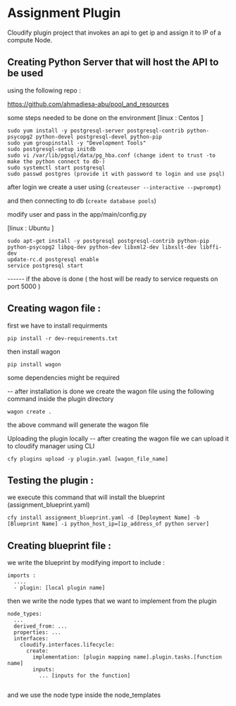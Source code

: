 Assignment Plugin
========================

Cloudify plugin project that invokes an api to get ip and assign it to IP of a compute Node.


Creating Python Server that will host the API to be used
-----------------------------
using the following repo :

https://github.com/ahmadiesa-abu/pool_and_resources

some steps needed to be done on the environment
[linux : Centos ]
```
sudo yum install -y postgresql-server postgresql-contrib python-psycopg2 python-devel postgresql-devel python-pip
sudo yum groupinstall -y "Development Tools"
sudo postgresql-setup initdb
sudo vi /var/lib/pgsql/data/pg_hba.conf (change ident to trust -to make the python connect to db-)
sudo systemctl start postgresql
sudo passwd postgres (provide it with password to login and use psql)
```
after login we create a user using (```createuser --interactive --pwprompt```)

and then connecting to db (```create database pools```)

modify user and pass in the app/main/config.py


[linux : Ubuntu ]
```
sudo apt-get install -y postgresql postgresql-contrib python-pip python-psycopg2 libpq-dev python-dev libxml2-dev libxslt-dev libffi-dev
update-rc.d postgresql enable
service postgresql start
```

------ if the above is done ( the host will be ready to service requests on port 5000 )




Creating wagon file :
-----------------------------

first we have to install requirments
```
pip install -r dev-requirements.txt
```

then install wagon

```
pip install wagon
```
some dependencies might be required

-- after installation is done we create the wagon file using the following command inside the plugin directory
```
wagon create .
```
the above command will generate the wagon file

Uploading the plugin locally
-- after creating the wagon file we can upload it to cloudify manager using CLI
```
cfy plugins upload -y plugin.yaml [wagon_file_name]
```

Testing the plugin :
-----------------------------
we execute this command that will install the blueprint (assignment_blueprint.yaml)
```
cfy install assignment_blueprint.yaml -d [Deployment Name] -b [Blueprint Name] -i python_host_ip=[ip_address_of python server]
```


Creating blueprint file :
-----------------------------
we write the blueprint by modifying import to include :

```
imports :
  ....
  - plugin: [local plugin name]
```

then we write the node types that we want to implement from the plugin 

```
node_types:
  ...
  derived_from: ...
  properties: ...
  interfaces:
    cloudify.interfaces.lifecycle:
      create:
        implementation: [plugin mapping name].plugin.tasks.[function name]
        inputs:
          ... [inputs for the function]
          
```

and we use the node type inside the node_templates
